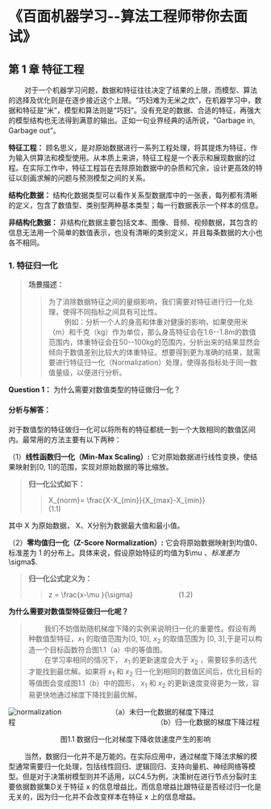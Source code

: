 
# 《百面机器学习--算法工程师带你去面试》

##  第 1 章 特征工程

&nbsp;&nbsp;&nbsp;&nbsp;&nbsp;&nbsp;&nbsp;&nbsp;对于一个机器学习问题，数据和特征往往决定了结果的上限，而模型、算法的选择及优化则是在逐步接近这个上限。“巧妇难为无米之炊”，在机器学习中，数据和特征是“米”，模型和算法则是“巧妇”。没有充足的数据、合适的特征，再强大的模型结构也无法得到满意的输出。正如一句业界经典的话所说，“Garbage in, Garbage out”。

**特征工程：**  顾名思义，是对原始数据进行一系列工程处理，将其提炼为特征，作为输入供算法和模型使用。从本质上来讲，特征工程是一个表示和展现数据的过程。在实际工作中，特征工程旨在去除原始数据中的杂质和冗余，设计更高效的特征以刻画求解的问题与预测模型之间的关系。

**结构化数据：** 结构化数据类型可以看作关系型数据库中的一张表，每列都有清晰的定义，包含了数值型、类别型两种基本类型；每一行数据表示一个样本的信息。

**非结构化数据：** 非结构化数据主要包括文本、图像、音频、视频数据，其包含的信息无法用一个简单的数值表示，也没有清晰的类别定义，并且每条数据的大小也各不相同。

###  1. 特征归一化

> **场景描述：**
>> 为了消除数据特征之间的量纲影响，我们需要对特征进行归一化处理，使得不同指标之间具有可比性。   
&nbsp;&nbsp;&nbsp;&nbsp;&nbsp;&nbsp;&nbsp;&nbsp;例如：分析一个人的身高和体重对健康的影响，如果使用米（m）和千克（kg）作为单位，那么身高特征会在1.6--1.8m的数值范围内，体重特征会在50--100kg的范围内，分析出来的结果显然会倾向于数值差别比较大的体重特征。想要得到更为准确的结果，就需要进行特征归一化（Normalization）处理，使得各指标处于同一数值量级，以便进行分析。

**Question 1：**  为什么需要对数值类型的特征做归一化？

#### **分析与解答：**

对于数值型的特征做归一化可以将所有的特征都统一到一个大致相同的数值区间内。最常用的方法主要有以下两种：  

（1）**线性函数归一化（Min-Max Scaling）:** 它对原始数据进行线性变换，使结果映射到[0, 1]的范围，实现对原始数据的等比缩放。

> **归一化公式如下：**  
>> X_{norm}= \frac{X-X_{min}}{X_{max}-X_{min}}   &nbsp;&nbsp;&nbsp;&nbsp;&nbsp;&nbsp;&nbsp;&nbsp;&nbsp;&nbsp; &nbsp;&nbsp;&nbsp;&nbsp;&nbsp;&nbsp;&nbsp;&nbsp;&nbsp;&nbsp;   (1.1) 

其中 X 为原始数据， X、X分别为数据最大值和最小值。

（2）**零均值归一化（Z-Score Normalization）:** 它会将原始数据映射到均值0、标准差为 1 的分布上。具体来说，假设原始特征的均值为$\mu $、标准差为$\sigma$.
>**归一化公式定义为：**    
>> z = \frac{x-\mu }{\sigma} &nbsp;&nbsp;&nbsp;&nbsp;&nbsp;&nbsp;&nbsp;&nbsp;&nbsp;&nbsp; &nbsp;&nbsp;&nbsp;&nbsp;&nbsp;&nbsp;&nbsp;&nbsp;&nbsp;&nbsp;   (1.2)    

**为什么需要对数值型特征做归一化呢？**  
>&nbsp;&nbsp;&nbsp;&nbsp;&nbsp;&nbsp;&nbsp;&nbsp;我们不妨借助随机梯度下降的实例来说明归一化的重要性。假设有两种数值型特征，$x_{1}$ 的取值范围为[0, 10], $x_{2}$ 的取值范围为 [0, 3],于是可以构造一个目标函数符合图1.1（a）中的等值图。  
>&nbsp;&nbsp;&nbsp;&nbsp;&nbsp;&nbsp;&nbsp;&nbsp;在学习率相同的情况下， $x_{1}$ 的更新速度会大于 $x_{2}$ ，需要较多的迭代才能找到最优解。如果将 $x_{1}$ 和 $x_{2}$ 归一化到相同的数值区间后，优化目标的等值图会变成图1.1（b）中的圆形， $x_{1}$ 和 $x_{2}$ 的更新速度变得更为一致，容易更快地通过梯度下降找到最优解。  

![normalization](https://timgsa.baidu.com/timg?image&quality=80&size=b9999_10000&sec=1536127304605&di=d70a58f075363e8ff5e205fa13ae7810&imgtype=0&src=http%3A%2F%2Fox5l2b8f4.bkt.clouddn.com%2Fimages%2F%25E6%25B7%25B1%25E5%25BA%25A6%25E5%25AD%25A6%25E4%25B9%25A0-%25E5%258A%25A0%25E5%25BF%25AB%25E5%25AD%25A6%25E4%25B9%25A0%25E9%2580%259F%25E5%25BA%25A6%2Fnormalize_input_1.png "归一化")
&nbsp;&nbsp;&nbsp;&nbsp;&nbsp;&nbsp;&nbsp;&nbsp;&nbsp;&nbsp;&nbsp;&nbsp;&nbsp;&nbsp;&nbsp;&nbsp;&nbsp;&nbsp;&nbsp;&nbsp;&nbsp;&nbsp;&nbsp;&nbsp;（a）未归一化数据的梯度下降过程&nbsp;&nbsp;&nbsp;&nbsp;&nbsp;&nbsp;&nbsp;&nbsp;&nbsp;&nbsp;&nbsp;&nbsp;&nbsp;&nbsp;&nbsp;&nbsp;&nbsp;&nbsp;&nbsp;&nbsp;&nbsp;&nbsp;&nbsp;&nbsp;&nbsp;&nbsp;&nbsp;&nbsp;&nbsp;&nbsp;&nbsp;&nbsp;&nbsp;&nbsp;&nbsp;&nbsp;&nbsp;&nbsp;&nbsp;&nbsp;&nbsp;&nbsp;&nbsp;&nbsp;&nbsp;&nbsp;&nbsp;&nbsp;&nbsp;&nbsp;&nbsp;&nbsp;&nbsp;&nbsp;&nbsp;&nbsp;&nbsp;&nbsp;&nbsp;&nbsp;&nbsp;&nbsp;&nbsp;&nbsp;&nbsp;&nbsp;&nbsp;&nbsp;&nbsp;&nbsp;&nbsp;（b）归一化数据的梯度下降过程
<center>图1.1 数据归一化对梯度下降收敛速度产生的影响</center>

&nbsp;&nbsp;&nbsp;&nbsp;&nbsp;&nbsp;&nbsp;&nbsp;当然，数据归一化并不是万能的。在实际应用中，通过梯度下降法求解的模型通常需要归一化处理，包括线性回归、逻辑回归、支持向量机、神经网络等模型。但是对于决策树模型则并不适用，以C4.5为例，决策树在进行节点分裂时主要依据数据集D关于特征 x 的信息增益比，而信息增益比跟特征是否经过归一化是无关的，因为归一化并不会改变样本在特征 x 上的信息增益。
